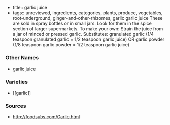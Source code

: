 - title:: garlic juice
- tags:: unreviewed, ingredients, categories, plants, produce, vegetables, root-underground, ginger-and-other-rhizomes, garlic
garlic juice These are sold in spray bottles or in small jars. Look for them in the spice section of larger supermarkets. To make your own: Strain the juice from a jar of minced or pressed garlic. Substitutes: granulated garlic (1/4 teaspoon granulated garlic = 1/2 teaspoon garlic juice) OR garlic powder (1/8 teaspoon garlic powder = 1/2 teaspoon garlic juice)

### Other Names

* garlic juice

### Varieties

* [[garlic]]

### Sources
* http://foodsubs.com/Garlic.html
